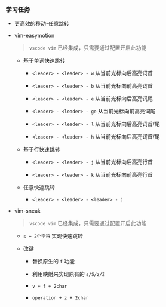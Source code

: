 ### 学习任务

- 更高效的移动-任意跳转

- vim-easymotion

  > `vscode vim` 已经集成，只需要通过配置开启此功能

  - 基于单词快速跳转 

      - `<leader> - <leader> - w` 从当前光标向后高亮词首 
      
      - `<leader> - <leader> - b` 从当前光标向前高亮词首 

      - `<leader> - <leader> - e` 从当前光标向后高亮词尾 

      - `<leader> - <leader> - ge` 从当前光标向前高亮词尾

      - `<leader> - <leader> - l` 从当前光标向后高亮词首/尾

      - `<leader> - <leader> - h` 从当前光标向后高亮词首/尾

  - 基于行快速跳转

      - `<leader> - <leader> - j` 从当前光标向后高亮行首
      
      - `<leader> - <leader> - k` 从当前光标向前高亮行首

  - 任意快速跳转

      - `<leader> - <leader> - <leader> - j` 

- vim-sneak
  
   > `vscode vim` 已经集成，只需要通过配置开启此功能

  - `s + 2个字符` 实现快速跳转
  
  - 改键 

    - 替换原生的 `f` 功能

    - 利用映射来实现原有的 `s/S/z/Z`

    - `v + f + 2char`

    - `operation + z + 2char`